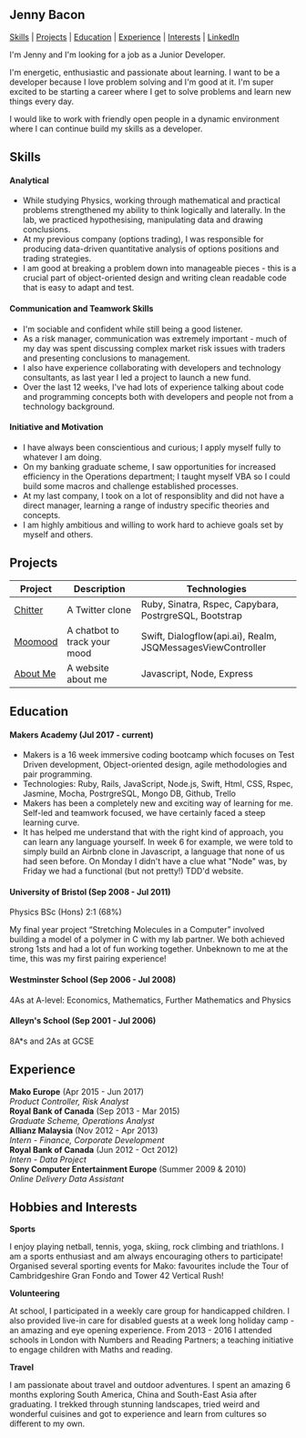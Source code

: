 ## Jenny Bacon
[Skills](#skills) | [Projects](#projects) | [Education](##education) | [Experience](#experience) | [Interests](#interests) |  [LinkedIn](https://www.linkedin.com/in/jennifer-bacon-932b1b53/=nav_responsive_tab_profile)

I'm Jenny and I'm looking for a job as a Junior Developer.

I'm energetic, enthusiastic and passionate about learning. I want to be a developer because I love problem solving and I'm good at it. I'm super excited to be starting a career where I get to solve problems and learn new things every day.

I would like to work with friendly open people in a dynamic environment where I can continue build my skills as a developer.

## Skills

#### Analytical
- While studying Physics, working through mathematical and practical problems strengthened my ability to think logically and laterally. In the lab, we practiced hypothesising, manipulating data and drawing conclusions.
- At my previous company (options trading), I was responsible for producing data-driven quantitative analysis of options positions and trading strategies.
- I am good at breaking a problem down into manageable pieces - this is a crucial part of object-oriented design and writing clean readable code that is easy to adapt and test.


#### Communication and Teamwork Skills
- I'm sociable and confident while still being a good listener.
- As a risk manager, communication was extremely important - much of my day was spent discussing complex market risk issues with traders and presenting conclusions to management.
- I also have experience collaborating with developers and technology consultants, as last year I led a project to launch a new fund.
- Over the last 12 weeks, I've had lots of experience talking about code and programming concepts both with developers and people not from a technology background.


#### Initiative and Motivation

- I have always been conscientious and curious; I apply myself fully to whatever I am doing.
- On my banking graduate scheme, I saw opportunities for increased efficiency in the Operations department; I taught myself VBA so I could build some macros and challenge established processes.
- At my last company, I took on a lot of responsiblity and did not have a direct manager, learning a range of industry specific theories and concepts.
- I am highly ambitious and willing to work hard to achieve goals set by myself and others.

## Projects

| Project  | Description | Technologies |
| ------------- | ------------- | ------------- |
| <a href="https://chitter-challenge-jb.herokuapp.com/peeps">Chitter</a> | A Twitter clone  | Ruby, Sinatra, Rspec, Capybara, PostrgreSQL, Bootstrap |
| <a href="https://github.com/jenniferbacon01/moomood">Moomood</a> | A chatbot to track your mood | Swift, Dialogflow(api.ai), Realm, JSQMessagesViewController |
| <a href="https://about-me-jb.herokuapp.com/">About Me</a> | A website about me  | Javascript, Node, Express |

## Education

#### Makers Academy (Jul 2017 - current)

- Makers is a 16 week immersive coding bootcamp which focuses on Test Driven development, Object-oriented design, agile methodologies and pair programming.
- Technologies: Ruby, Rails, JavaScript, Node.js, Swift, Html, CSS, Rspec, Jasmine, Mocha, PostrgreSQL, Mongo DB, Github, Trello
- Makers has been a completely new and exciting way of learning for me. Self-led and teamwork focused, we have certainly faced a steep learning curve.
- It has helped me understand that with the right kind of approach, you can learn any language yourself. In week 6 for example, we were told to simply build an Airbnb clone in Javascript, a language that none of us had seen before. On Monday I didn't have a clue what "Node" was, by Friday we had a functional (but not pretty!) TDD'd website.

#### University of Bristol (Sep 2008 - Jul 2011)

Physics BSc (Hons) 2:1 (68%)

My final year project “Stretching Molecules in a Computer” involved building a model of a polymer in C with my lab partner. We both achieved strong 1sts and had a lot of fun working together.  Unbeknown to me at the time, this was my first pairing experience!

#### Westminster School (Sep 2006 - Jul 2008)

4As at A-level: Economics, Mathematics, Further Mathematics and Physics

#### Alleyn's School (Sep 2001 - Jul 2006)

8A*s and 2As at GCSE

## Experience

**Mako Europe** (Apr 2015 - Jun 2017)    
*Product Controller, Risk Analyst*  
**Royal Bank of Canada** (Sep 2013 - Mar 2015)   
*Graduate Scheme, Operations Analyst*  
**Allianz Malaysia** (Nov 2012 - Apr 2013)    
*Intern - Finance, Corporate Development*  
**Royal Bank of Canada** (Jun 2012 - Oct 2012)    
*Intern - Data Project*  
**Sony Computer Entertainment Europe** (Summer 2009 & 2010)    
*Online Delivery Data Assistant*

## Hobbies and Interests

**Sports**

I enjoy playing netball, tennis, yoga, skiing, rock climbing and triathlons. I am a sports enthusiast and am always encouraging others to participate! Organised several sporting events for Mako: favourites include the Tour of Cambridgeshire Gran Fondo and Tower 42 Vertical Rush!

**Volunteering**

At school, I participated in a weekly care group for handicapped children. I also provided live-in care for disabled guests at a week long holiday camp - an amazing and eye opening experience. From 2013 - 2016 I attended schools in London with Numbers and Reading Partners; a teaching initiative to engage children with Maths and reading.

**Travel**

I am passionate about travel and outdoor adventures. I spent an amazing 6 months exploring South America, China and South-East Asia after graduating. I trekked through stunning landscapes, tried weird and wonderful cuisines and got to experience and learn from cultures so different to my own.
